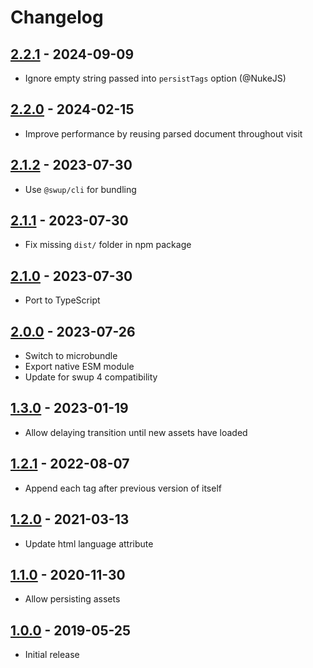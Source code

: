 # Changelog

## [2.2.1] - 2024-09-09

- Ignore empty string passed into `persistTags` option (@NukeJS)

## [2.2.0] - 2024-02-15

- Improve performance by reusing parsed document throughout visit

## [2.1.2] - 2023-07-30

- Use `@swup/cli` for bundling

## [2.1.1] - 2023-07-30

- Fix missing `dist/` folder in npm package

## [2.1.0] - 2023-07-30

- Port to TypeScript

## [2.0.0] - 2023-07-26

- Switch to microbundle
- Export native ESM module
- Update for swup 4 compatibility

## [1.3.0] - 2023-01-19

- Allow delaying transition until new assets have loaded

## [1.2.1] - 2022-08-07

- Append each tag after previous version of itself

## [1.2.0] - 2021-03-13

- Update html language attribute

## [1.1.0] - 2020-11-30

- Allow persisting assets

## [1.0.0] - 2019-05-25

- Initial release

[2.2.1]: https://github.com/swup/head-plugin/releases/tag/2.2.1
[2.2.0]: https://github.com/swup/head-plugin/releases/tag/2.2.0
[2.1.2]: https://github.com/swup/head-plugin/releases/tag/2.1.2
[2.1.1]: https://github.com/swup/head-plugin/releases/tag/2.1.1
[2.1.0]: https://github.com/swup/head-plugin/releases/tag/2.1.0
[2.0.0]: https://github.com/swup/head-plugin/releases/tag/2.0.0
[1.3.0]: https://github.com/swup/head-plugin/releases/tag/1.3.0
[1.2.1]: https://github.com/swup/head-plugin/releases/tag/1.2.1
[1.2.0]: https://github.com/swup/head-plugin/releases/tag/1.2.0
[1.1.0]: https://github.com/swup/head-plugin/releases/tag/1.1.0
[1.0.0]: https://github.com/swup/head-plugin/releases/tag/1.0.0
